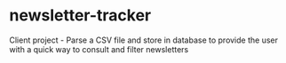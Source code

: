# newsletter-tracker
Client project - Parse a CSV file and store in database to provide the user with a quick way to consult and filter newsletters

